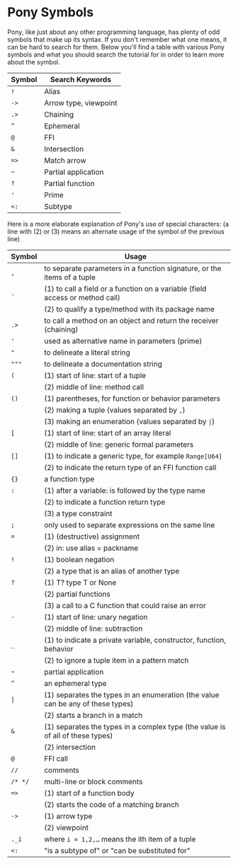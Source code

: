 # Pony Symbols

Pony, like just about any other programming language, has plenty of odd symbols that make up its syntax. If you don't remember what one means, it can be hard to search for them. Below you'll find a table with various Pony symbols and what you should search the tutorial for in order to learn more about the symbol.

|Symbol | Search Keywords|
| --- | --- |
| `!`  | Alias |
| `->` | Arrow type, viewpoint |
| `.>` | Chaining |
| `^`  | Ephemeral |
| `@`  | FFI |
| `&`  | Intersection |
| `=>` | Match arrow |
| `~`  | Partial application |
| `?`  | Partial function |
| `'`  | Prime |
| `<:` | Subtype |


Here is a more elaborate explanation of Pony's use of special characters: (a line with (2) or (3) means an alternate usage of the symbol of the previous  line)

|Symbol | Usage|
| --- | --- |
| `,`  | to separate parameters in a function signature, or the items of a tuple |
| `.`  | (1) to call a field or a function on a variable (field access or method call) |
|    | (2) to qualify a type/method with its package name |
| `.>` | to call a method on an object and return the receiver (chaining) |
| `'`  | used as alternative name in parameters (prime) |
| `"`  | to delineate a literal string |
| `"""`  | to delineate a documentation string |
| `(` | (1) start of line: start of a tuple |
|    | (2) middle of line: method call |
| `()` | (1) parentheses, for function or behavior parameters |
|    | (2) making a tuple (values separated by `,`) |
|    | (3) making an enumeration (values separated by <code>&#124;</code>) |
| `[`  | (1) start of line: start of an array literal |
|    | (2) middle of line: generic formal parameters |
| `[]`  | (1) to indicate a generic type, for example `Range[U64]` |
|      | (2) to indicate the return type of an FFI function call |
| `{}`  | a function type |
| `:`  | (1) after a variable: is followed by the type name |
|    | (2) to indicate a function return type |
|    | (3) a type constraint |
| `;`  | only used to separate expressions on the same line |
| `=`  | (1) (destructive) assignment |
|    | (2) in: use alias = packname |
| `!`  | (1) boolean negation |
|    | (2) a type that is an alias of another type |
| `?`  | (1) T?  type T or None |
|    | (2) partial functions |
|    | (3) a call to a C function that could raise an error |
| `-`  | (1) start of line: unary negation |
|    | (2) middle of line: subtraction |
| `_`  | (1) to indicate a private variable, constructor, function, behavior |
|    | (2) to ignore a tuple item in a pattern match |
| `~`  | partial application |
| `^`  | an ephemeral type |
| <code>&#124;</code> | (1) separates the types in an enumeration (the value can be any of these types) |
|    | (2) starts a branch in a match |
| `&`  | (1) separates the types in a complex type (the value is of all of these types) |
|    | (2) intersection |
| `@`  | FFI call |
| `//`  | comments |
| `/* */`  | multi-line or block comments |
| `=>`  | (1) start of a function body |
|     | (2) starts the code of a matching branch |
| `->`  | (1) arrow type |
|     | (2) viewpoint |
| `._i` | where `i = 1,2,…`  means the ith item of a tuple |
| `<:`  | "is a subtype of" or "can be substituted for" |

